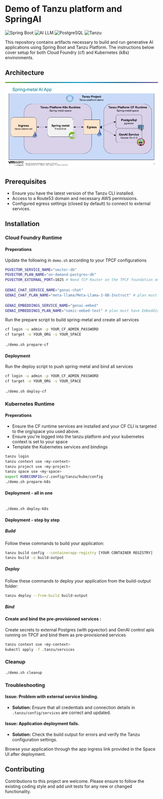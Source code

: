 # Demo of Tanzu platform and SpringAI

![Spring Boot](https://img.shields.io/badge/Spring%20Boot-3.1.2-brightgreen.svg)
![AI LLM](https://img.shields.io/badge/AI-LLM-blue.svg)
![PostgreSQL](https://img.shields.io/badge/postgres-15.1-red.svg)
![Tanzu](https://img.shields.io/badge/tanzu-platform-purple.svg)

This repository contains artifacts necessary to build and run generative AI applications using Spring Boot and Tanzu Platform. The instructions below cover setup for both Cloud Foundry (cf) and Kubernetes (k8s) environments.

## Architecture

![Alt text](https://github.com/0pens0/spring-metal/blob/main/image.png?raw=true "Spring-metal AI topology")

## Prerequisites
- Ensure you have the latest version of the Tanzu CLI installed.
- Access to a Route53 domain and necessary AWS permissions.
- Configured egress settings (closed by default) to connect to external services.


## Installation

### Cloud Foundry Runtime

#### Preperations
Update the following in ```demo.sh``` according to your TPCF configurations

```bash
PGVECTOR_SERVICE_NAME="vector-db"
PGVECTOR_PLAN_NAME="on-demand-postgres-db"
PGVECTOR_EXTERNAL_PORT=1025 # Need TCP Router on the TPCF foundation enabled, and Service Gateways on the Postgres tile enabled.  Choose an available port 

GENAI_CHAT_SERVICE_NAME="genai-chat" 
GENAI_CHAT_PLAN_NAME="meta-llama/Meta-Llama-3-8B-Instruct" # plan must have chat capabilty

GENAI_EMBEDDINGS_SERVICE_NAME="genai-embed" 
GENAI_EMBEDDINGS_PLAN_NAME="nomic-embed-text" # plan must have Embeddings capabilty
```

Run the prepare script to build spring-metal and create all services

```bash
cf login -u admin -p YOUR_CF_ADMIN_PASSWORD
cf target -o YOUR_ORG -s YOUR_SPACE

./demo.sh prepare-cf
```

#### Deployment

Run the deploy script to push spring-metal and bind all services

```bash
cf login -u admin -p YOUR_CF_ADMIN_PASSWORD
cf target -o YOUR_ORG -s YOUR_SPACE

./demo.sh deploy-cf
```
  
### Kubernetes Runtime

#### Preperations

- Ensure the CF runtime services are installed and your CF CLI is targeted to the org/space you used above.
- Ensure you're logged into the tanzu platform and your kubernetes context is set to your space
- Template the Kubernetes services and bindings

```bash
tanzu login
tanzu context use <my-context>
tanzu project use <my-project>
tanzu space use <my-space>
export KUBECONFIG=~/.config/tanzu/kube/config 
./demo.sh prepare-k8s
```

#### Deployment - all in one

```bash

./demo.sh deploy-k8s
```

#### Deployment - step by step

##### Build

Follow these commands to build your application:

```bash
tanzu build config --containerapp-registry [YOUR CONTAINER REGISTRY] 
tanzu build -o build-output
```

##### Deploy

Follow these commands to deploy your application from the build-output folder:

```bash
tanzu deploy --from-build build-output
```

##### Bind

#### Create and bind the pre-provisioned services :
Create secrets to external Postgres (with pgvector) and GenAI control apis running on TPCF and bind them as pre-provisioned services 

```bash
tanzu context use <my-context>
kubectl apply -f .tanzu/services
```

### Cleanup

```bash
./demo.sh cleanup
```

### Troubleshooting

#### Issue: Problem with external service binding.
- **Solution:** Ensure that all credentials and connection details in `.tanzu/config/services` are correct and updated.

#### Issue: Application deployment fails.
- **Solution:** Check the build output for errors and verify the Tanzu configuration settings.

Browse your application through the app ingress link provided in the Space UI after deployment.

## Contributing
Contributions to this project are welcome. Please ensure to follow the existing coding style and add unit tests for any new or changed functionality.


